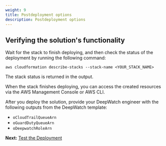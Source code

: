 ```yaml
---
weight: 9
title: Postdeployment options
description: Postdeployment options
---
```


## Verifying the solution's functionality
Wait for the stack to finish deploying, and then check the status of the deployment by running the following command:

   ```
   aws cloudformation describe-stacks --stack-name <YOUR_STACK_NAME>
   ```

   The stack status is returned in the output.

When the stack finishes deploying, you can access the created resources via the AWS Management Console or AWS CLI.

After you deploy the solution, provide your DeepWatch engineer with the following outputs from the DeepWatch template:

- `oCloudTrailQueueArn`
- `oGuardDutyQueueArn`
- `oDeepwatchRoleArn`

**Next:** [Test the Deployment](/test-deployment/index.html)